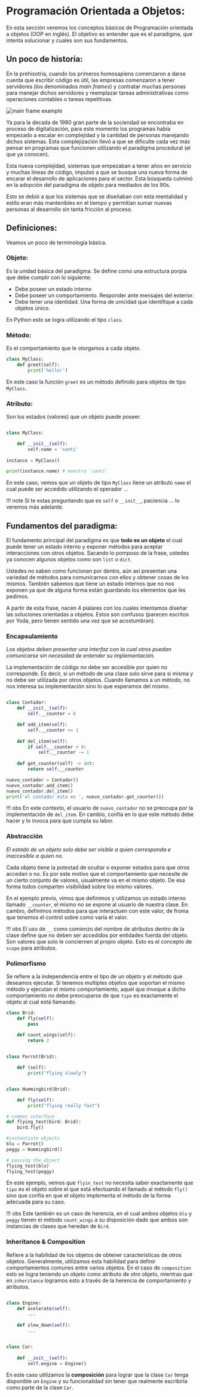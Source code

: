 # Programación Orientada a Objetos:

En esta sección veremos los conceptos básicos de Programación orientada a objetos (OOP en inglés).
El objetivo es entender que es el paradigma, que intenta solucionar y cuales son sus fundamentos.

## Un poco de historia:
En la prehisotria, cuando los primeros homosapiens comenzaron a darse cuenta que escribir código
es útil, las empresas comenzaron a tener servidores (los denominados *main frames*) y contratar 
muchas personas para manejar dichos servidores y reemplazar tareas administrativas como operaciones 
contables o tareas repetitivas.

![main frame example](../imgs/main-frame-example.jpeg)

Ya para la decada de 1980 gran parte de la sociendad se encontraba en proceso de digitalización,
para este momento los programas había empezado a escalar en complejidad y la cantidad de personas
manejando dichos sistemas. Esta complejización llevó a que se dificulte cada vez más pensar en programas
que funcionen utilizando el paradigma procedural (el que ya conocen).

Esta nueva complejidad, sistemas que empezaban a tener años en servicio y muchas lineas de código,
impulsó a que se busque una nueva forma de encarar el desarrollo de aplicaciones para el sector. Esta
búsqueda culminó en la adopción del paradigma de objeto para mediados de los 90s.

Esto se debió a que los sistemas que se diseñaban con esta mentalidad y estilo eran más mantenibles en
el tiempo y permitían sumar nuevas personas al desarrollo sin tanta fricción al proceso.

## Definiciones:
Veamos un poco de terminología básica.

### Objeto:
Es la unidad básica del paradigma. Se define como una estructura porpia que debe cumplir con
lo siguiente:
- Debe poseer un estado interno
- Debe poseer un comportamiento. Responder ante mensajes del exterior.
- Debe tener una identidad. Una forma de unicidad que identifique a cada objetos único.

En Python esto se logra utilizando el tipo `class`. 

### Método:
Es el comportamiento que le otorgamos a cada objeto.

```python
class MyClass:
    def greet(self):
        print('hello!')

```
En este caso la función `greet` es un método definido para objetos de tipo `MyClass`.

### Atributo:
Son los estados (valores) que un objeto puede poseer.

```python

class MyClass:

    def __init__(self):
        self.name = 'santi'
    
instance = MyClass()

print(instance.name) # muestra 'santi'
```
En este caso, vemos que un objeto de tipo `MyClass` tiene un atributo `name` el cual puede ser accedido
utilizando el operador `.`.


!!! note
    Si te estas preguntando que es `self` o `__init__`, paciencia ... lo veremos más adelante.

## Fundamentos del paradigma:
El fundamento principal del paradigma es que **todo es un objeto** el cual puede tener un estado 
interno y exponer métodos para aceptar interacciones con otros objetos. Sacando lo pomposo de la
frase, ustedes ya conocen algunos objetos como son `list` o `dict`. 

Ustedes no saben como funcionan por dentro, aún así presentan una variedad de métodos para 
comunicarnos con ellos y obtener cosas de los mismos. También sabemos que tiene un estado 
internos que no nos exponen ya que de alguna forma están guardando los elementos que les pedimos.

A partir de esta frase, nacen 4 pialares con los cuales intentamos diseñar las soluciones 
orientadas a objetos. Estos son confusos (parecen escritos por Yoda, pero tienen sentido 
una vez que se acostumbran).

### Encapsulamiento
*Los objetos deben presentar una interfaz con la cual otros puedan comunicarse sin necesidad de entender su implementación.*

La implementación de código no debe ser accesible por quien no corresponde. Es decir, 
si un método de una clase solo sirve para si misma y no debe ser utilizada por otros objetos.
Cuando llamamos a un método, no nos interesa su implementación sino lo que esperamos del mismo.

```python

class Contador:
    def __init__(self):
        self.__counter = 0

    def add_item(self):
        self.__counter += 1
    
    def del_item(self):
        if self.__counter > 0:
            self.__counter -= 1
    
    def get_counter(self) -> int:
        return self.__counter

nuevo_contador = Contador()
nuevo_contador.add_item()
nuevo_contador.del_item()
print('el contador esta en ', nuevo_contador.get_counter())
```
!!! obs
    En este contexto, el usuario de `nuevo_contador` no se preocupa por la implementación de `del_item`. En cambio,
    confía en lo que este método debe hacer y lo invoca para que cumpla su labor.

### Abstracción
*El estado de un objeto solo debe ser visible a quien corresponda e inaccesible a quien no.*

Cada objeto tiene la potestad de ocultar o exponer estados para que otros accedan o no. Es por
este motivo que el comportamiento que necesite de un cierto conjunto de valores, usualmente
va en el mismo objeto. De esa forma todos comparten visibilidad sobre los mismo valores.

En el ejemplo previo, vimos que definimos y utilizamos un estado interno llamado `__counter`, el mismo no
se expone al usuario de nuestra clase. En cambio, definimos métodos para que interactuen con este valor, de
froma que tenemos el control sobre como varía el valor.


!!! obs
    El uso de `__` como comienzo del nombre de atributos dentro de la clase define que no deben
    ser accedidos por entidades fuerda del objeto. Son valores que solo le conciernen al propio objeto.
    Esto es el concepto de `scope` para atributos.


### Polimorfismo
Se refiere a la independencia entre el tipo de un objeto y el método que deseamos ejecutar.
Si tenemos multiples objetos que soportan el mismo método y ejecutan el mismo comportamiento,
aquel que invoque a dicho comportamiento no debe preocuparse de que `tipo` es exactamente el objeto
al cual está llamando.

```python
class Brid:
    def fly(self):
        pass

    def count_wings(self):
        return 2
        

class Parrot(Brid):

    def (self):
        print("flying slowly")


class Hummingbird(Brid):

    def fly(self):
        print("flying really fast")

# common interface
def flying_test(bird: Brid):
    bird.fly()

#instantiate objects
blu = Parrot()
peggy = Hummingbird()

# passing the object
flying_test(blu)
flying_test(peggy)

```

En este ejemplo, vemos que `flyin_test` no necesita saber exactamente que `tipo` es el objeto 
sobre el que está efectuando el llamado al método `fly()` sino que confía en que el objeto 
implementa el método de la forma adecuada para su caso.

!!! obs
    Este también es un caso de herencia, en el cual ambos objetos `blu` y `peggy` tienen el método
    `count_wings` a su disposición dado que ambos son instancias de clases que heredan de `Bird`.

### Inheritance & Composition
Refiere a la habilidad de los objetos de obtener características de otros objetos. Generalmente,
utilizamos esta habilidad para definir comportamientos comunes entre varios objetos.
En el caso de `composition` esto se logra teniendo un objeto como atributo de otro objeto, mientras 
que en `inheritance` logramos esto a través de la herencia de comportamiento y atributos.


```python

class Engine:
    def acelerate(self):
        ...
    
    def slow_down(self):
        ...


class Car:
    
    def __init__(self):
        self.engine = Engine()


```

En este caso utilizamos la **composición** para lograr que la clase `Car` tenga
disponible un `Engine` y su funcionalidad sin tener que realmente escribirla 
como parte de la clase `Car`.

